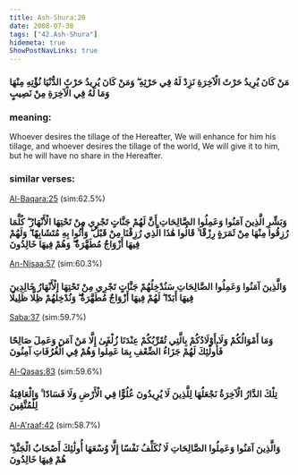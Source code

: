 ```yaml
---
title: Ash-Shura:20
date: 2008-07-30
tags: ["42.Ash-Shura"]
hidemeta: true 
ShowPostNavLinks: true 
---
```

### مَنْ كَانَ يُرِيدُ حَرْثَ الْآخِرَةِ نَزِدْ لَهُ فِي حَرْثِهِ ۖ وَمَنْ كَانَ يُرِيدُ حَرْثَ الدُّنْيَا نُؤْتِهِ مِنْهَا وَمَا لَهُ فِي الْآخِرَةِ مِنْ نَصِيبٍ
### meaning: 
Whoever desires the tillage of the Hereafter, We will enhance for him his tillage, and whoever desires the tillage of the world, We will give it to him, but he will have no share in the Hereafter.
### similar verses: 

[Al-Baqara:25](/2/25) (sim:62.5%)

### وَبَشِّرِ الَّذِينَ آمَنُوا وَعَمِلُوا الصَّالِحَاتِ أَنَّ لَهُمْ جَنَّاتٍ تَجْرِي مِنْ تَحْتِهَا الْأَنْهَارُ ۖ كُلَّمَا رُزِقُوا مِنْهَا مِنْ ثَمَرَةٍ رِزْقًا ۙ قَالُوا هَٰذَا الَّذِي رُزِقْنَا مِنْ قَبْلُ ۖ وَأُتُوا بِهِ مُتَشَابِهًا ۖ وَلَهُمْ فِيهَا أَزْوَاجٌ مُطَهَّرَةٌ ۖ وَهُمْ فِيهَا خَالِدُونَ

[An-Nisaa:57](/4/57) (sim:60.3%)

### وَالَّذِينَ آمَنُوا وَعَمِلُوا الصَّالِحَاتِ سَنُدْخِلُهُمْ جَنَّاتٍ تَجْرِي مِنْ تَحْتِهَا الْأَنْهَارُ خَالِدِينَ فِيهَا أَبَدًا ۖ لَهُمْ فِيهَا أَزْوَاجٌ مُطَهَّرَةٌ ۖ وَنُدْخِلُهُمْ ظِلًّا ظَلِيلًا

[Saba:37](/34/37) (sim:59.7%)

### وَمَا أَمْوَالُكُمْ وَلَا أَوْلَادُكُمْ بِالَّتِي تُقَرِّبُكُمْ عِنْدَنَا زُلْفَىٰ إِلَّا مَنْ آمَنَ وَعَمِلَ صَالِحًا فَأُولَٰئِكَ لَهُمْ جَزَاءُ الضِّعْفِ بِمَا عَمِلُوا وَهُمْ فِي الْغُرُفَاتِ آمِنُونَ

[Al-Qasas:83](/28/83) (sim:59.6%)

### تِلْكَ الدَّارُ الْآخِرَةُ نَجْعَلُهَا لِلَّذِينَ لَا يُرِيدُونَ عُلُوًّا فِي الْأَرْضِ وَلَا فَسَادًا ۚ وَالْعَاقِبَةُ لِلْمُتَّقِينَ

[Al-A'raaf:42](/7/42) (sim:58.7%)

### وَالَّذِينَ آمَنُوا وَعَمِلُوا الصَّالِحَاتِ لَا نُكَلِّفُ نَفْسًا إِلَّا وُسْعَهَا أُولَٰئِكَ أَصْحَابُ الْجَنَّةِ ۖ هُمْ فِيهَا خَالِدُونَ
